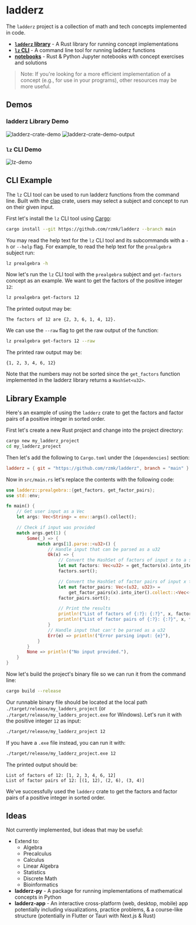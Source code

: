 # ladderz

The `ladderz` project is a collection of math and tech concepts implemented in code.

-   **[`ladderz` library](https://rzmk.github.io/ladderz/)** - A Rust library for running concept implementations
-   **[`lz` CLI](https://rzmk.github.io/ladderz/lz/index.html)** - A command line tool for running ladderz functions
-   **[notebooks](notebooks)** - Rust & Python Jupyter notebooks with concept exercises and solutions

> Note: If you're looking for a more efficient implementation of a concept (e.g., for use in your programs), other resources may be more useful.

## Demos

### ladderz Library Demo

![ladderz-crate-demo](https://github.com/rzmk/ladderz/assets/30333942/ebebe82d-f2f7-4604-9ea8-641325c90997)
![ladderz-crate-demo-output](https://github.com/rzmk/ladderz/assets/30333942/e84b981a-91ca-40ed-af1b-d3115be848fd)

### `lz` CLI Demo

![lz-demo](https://github.com/rzmk/ladderz/assets/30333942/e4f18934-b2bd-45cc-a948-ee28422f19e2)

## CLI Example

The `lz` CLI tool can be used to run ladderz functions from the command line. Built with the [clap](https://clap.rs) crate, users may select a subject and concept to run on their given input.

First let's install the `lz` CLI tool using [Cargo](https://doc.rust-lang.org/cargo/getting-started/installation.html):

```bash
cargo install --git https://github.com/rzmk/ladderz --branch main
```

You may read the help text for the `lz` CLI tool and its subcommands with a `-h` or `--help` flag. For example, to read the help text for the `prealgebra` subject run:

```bash
lz prealgebra -h
```

Now let's run the `lz` CLI tool with the `prealgebra` subject and `get-factors` concept as an example. We want to get the factors of the positive integer `12`:

```bash
lz prealgebra get-factors 12
```

The printed output may be:

```console
The factors of 12 are {2, 3, 6, 1, 4, 12}.
```

We can use the `--raw` flag to get the raw output of the function:

```bash
lz prealgebra get-factors 12 --raw
```

The printed raw output may be:

```console
{1, 2, 3, 4, 6, 12}
```

Note that the numbers may not be sorted since the `get_factors` function implemented in the ladderz library returns a `HashSet<u32>`.

## Library Example

Here's an example of using the `ladderz` crate to get the factors and factor pairs of a positive integer in sorted order.

First let's create a new Rust project and change into the project directory:

```bash
cargo new my_ladderz_project
cd my_ladderz_project
```

Then let's add the following to `Cargo.toml` under the `[dependencies]` section:

```toml
ladderz = { git = "https://github.com/rzmk/ladderz", branch = "main" }
```

Now in `src/main.rs` let's replace the contents with the following code:

```rust
use ladderz::prealgebra::{get_factors, get_factor_pairs};
use std::env;

fn main() {
    // Get user input as a Vec
    let args: Vec<String> = env::args().collect();

    // Check if input was provided
    match args.get(1) {
        Some(_) => {
            match args[1].parse::<u32>() {
                // Handle input that can be parsed as a u32
                Ok(x) => {
                    // Convert the HashSet of factors of input x to a sorted Vec
                    let mut factors: Vec<u32> = get_factors(x).into_iter().collect::<Vec<u32>>();
                    factors.sort();

                    // Convert the HashSet of factor pairs of input x to a sorted Vec
                    let mut factor_pairs: Vec<(u32, u32)> =
                        get_factor_pairs(x).into_iter().collect::<Vec<(u32, u32)>>();
                    factor_pairs.sort();

                    // Print the results
                    println!("List of factors of {:?}: {:?}", x, factors);
                    println!("List of factor pairs of {:?}: {:?}", x, factor_pairs);
                }
                // Handle input that can't be parsed as a u32
                Err(e) => println!("Error parsing input: {e}"),
            }
        }
        None => println!("No input provided."),
    }
}
```

Now let's build the project's binary file so we can run it from the command line:

```bash
cargo build --release
```

Our runnable binary file should be located at the local path `./target/release/my_ladders_project` (or `./target/release/my_ladders_project.exe` for Windows). Let's run it with the positive integer `12` as input:

```bash
./target/release/my_ladderz_project 12
```

If you have a `.exe` file instead, you can run it with:

```bash
./target/release/my_ladderz_project.exe 12
```

The printed output should be:

```
List of factors of 12: [1, 2, 3, 4, 6, 12]
List of factor pairs of 12: [(1, 12), (2, 6), (3, 4)]
```

We've successfully used the `ladderz` crate to get the factors and factor pairs of a positive integer in sorted order.

## Ideas

Not currently implemented, but ideas that may be useful:

-   Extend to:
    -   Algebra
    -   Precalculus
    -   Calculus
    -   Linear Algebra
    -   Statistics
    -   Discrete Math
    -   Bioinformatics
-   **ladderz-py** - A package for running implementations of mathematical concepts in Python
-   **ladderz-app** - An interactive cross-platform (web, desktop, mobile) app potentially including visualizations, practice problems, & a course-like structure (potentially in Flutter or Tauri with Next.js & Rust)
